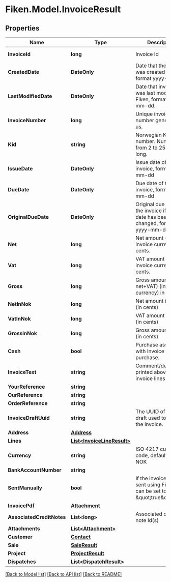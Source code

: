 # Fiken.Model.InvoiceResult

## Properties

Name | Type | Description | Notes
------------ | ------------- | ------------- | -------------
**InvoiceId** | **long** | Invoice Id | [optional] [readonly] 
**CreatedDate** | **DateOnly** | Date that the invoice was created in Fiken, format yyyy-mm-dd. | [optional] [readonly] 
**LastModifiedDate** | **DateOnly** | Date that invoices was last modified in Fiken, format yyyy-mm-dd. | [optional] [readonly] 
**InvoiceNumber** | **long** | Unique invoice number generated by us. | [optional] 
**Kid** | **string** | Norwegian KID number. Number from 2 to 25 digits long. | [optional] 
**IssueDate** | **DateOnly** | Issue date of the invoice, format yyyy-mm-dd | [optional] 
**DueDate** | **DateOnly** | Due date of the invoice, format yyyy-mm-dd | [optional] 
**OriginalDueDate** | **DateOnly** | Original due date of the invoice if the due date has been changed, format yyyy-mm-dd | [optional] 
**Net** | **long** | Net amount (in invoice currency) in cents. | [optional] 
**Vat** | **long** | VAT amount (in invoice currency) in cents. | [optional] 
**Gross** | **long** | Gross amount (&#x3D; net+VAT) (in invoice currency) in cents. | [optional] 
**NetInNok** | **long** | Net amount in NOK (in cents) | [optional] 
**VatInNok** | **long** | VAT amount in NOK (in cents) | [optional] 
**GrossInNok** | **long** | Gross amount in NOK (in cents) | [optional] 
**Cash** | **bool** | Purchase associated with Invoice is a cash purchase. | [optional] 
**InvoiceText** | **string** | Comment/description printed above the invoice lines | [optional] 
**YourReference** | **string** |  | [optional] 
**OurReference** | **string** |  | [optional] 
**OrderReference** | **string** |  | [optional] 
**InvoiceDraftUuid** | **string** | The UUID of invoice draft used to create the invoice. | [optional] 
**Address** | [**Address**](Address.md) |  | [optional] 
**Lines** | [**List&lt;InvoiceLineResult&gt;**](InvoiceLineResult.md) |  | [optional] 
**Currency** | **string** | ISO 4217 currency code, default value is NOK | [optional] [default to "NOK"]
**BankAccountNumber** | **string** |  | [optional] 
**SentManually** | **bool** | If the invoice was not sent using Fiken this can be set to \&quot;true\&quot; | [optional] 
**InvoicePdf** | [**Attachment**](Attachment.md) |  | [optional] 
**AssociatedCreditNotes** | **List&lt;long&gt;** | Associated credit note Id(s) | [optional] 
**Attachments** | [**List&lt;Attachment&gt;**](Attachment.md) |  | [optional] 
**Customer** | [**Contact**](Contact.md) |  | [optional] 
**Sale** | [**SaleResult**](SaleResult.md) |  | [optional] 
**Project** | [**ProjectResult**](ProjectResult.md) |  | [optional] 
**Dispatches** | [**List&lt;DispatchResult&gt;**](DispatchResult.md) |  | [optional] 

[[Back to Model list]](../../README.md#documentation-for-models) [[Back to API list]](../../README.md#documentation-for-api-endpoints) [[Back to README]](../../README.md)

